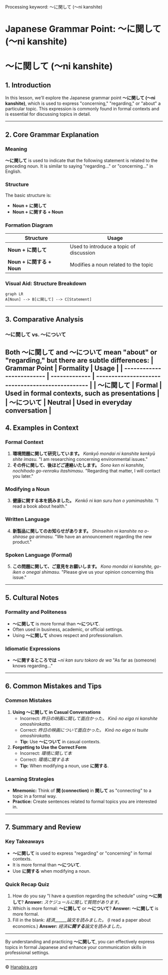 Processing keyword: ～に関して (〜ni kanshite)
# Japanese Grammar Point: ～に関して (〜ni kanshite)
# ～に関して (〜ni kanshite)
## 1. Introduction
In this lesson, we'll explore the Japanese grammar point **～に関して (〜ni kanshite)**, which is used to express "concerning," "regarding," or "about" a particular topic. This expression is commonly found in formal contexts and is essential for discussing topics in detail.

---
## 2. Core Grammar Explanation
### Meaning
**～に関して** is used to indicate that the following statement is related to the preceding noun. It is similar to saying "regarding..." or "concerning..." in English.
### Structure
The basic structure is:
- **Noun + に関して**
- **Noun + に関する + Noun**
### Formation Diagram
| **Structure**                   | **Usage**                                  |
| ------------------------------- | ------------------------------------------ |
| **Noun + に関して**             | Used to introduce a topic of discussion    |
| **Noun + に関する + Noun**      | Modifies a noun related to the topic       |
### Visual Aid: Structure Breakdown
```mermaid
graph LR
A[Noun] --> B[に関して] --> C[Statement]
```
---
## 3. Comparative Analysis
### ～に関して vs. ～について
Both **～に関して** and **～について** mean "about" or "regarding," but there are subtle differences:
| **Grammar Point**         | **Formality** | **Usage**                                        |
| ------------------------- | ------------- | ------------------------------------------------ |
| **～に関して**           | Formal        | Used in formal contexts, such as presentations   |
| **～について**           | Neutral       | Used in everyday conversation                    |
---
## 4. Examples in Context
### Formal Context
1. **環境問題に関して研究しています。**
   *Kankyō mondai ni kanshite kenkyū shite imasu.*
   "I am researching concerning environmental issues."
2. **その件に関して、後ほどご連絡いたします。**
   *Sono ken ni kanshite, nochihodo go-renraku itashimasu.*
   "Regarding that matter, I will contact you later."
### Modifying a Noun
3. **健康に関する本を読みました。**
   *Kenkō ni kan suru hon o yomimashita.*
   "I read a book about health."
### Written Language
4. **新製品に関してのお知らせがあります。**
   *Shinseihin ni kanshite no o-shirase ga arimasu.*
   "We have an announcement regarding the new product."
### Spoken Language (Formal)
5. **この問題に関して、ご意見をお願いします。**
   *Kono mondai ni kanshite, go-iken o onegai shimasu.*
   "Please give us your opinion concerning this issue."
---
## 5. Cultural Notes
### Formality and Politeness
- **～に関して** is more formal than **～について**.
- Often used in business, academic, or official settings.
- Using **～に関して** shows respect and professionalism.
### Idiomatic Expressions
- **～に関するところでは**
  *~ni kan suru tokoro de wa*
  "As far as (someone) knows regarding..."
---
## 6. Common Mistakes and Tips
### Common Mistakes
1. **Using ～に関して in Casual Conversations**
   - Incorrect: *昨日の映画に関して面白かった。*
     *Kinō no eiga ni kanshite omoshirokatta.*
   - Correct: *昨日の映画について面白かった。*
     *Kinō no eiga ni tsuite omoshirokatta.*
   - **Tip:** Use **～について** in casual contexts.
2. **Forgetting to Use the Correct Form**
   - Incorrect: *環境に関して本*
   - Correct: *環境に関する本*
   - **Tip:** When modifying a noun, use **に関する**.
### Learning Strategies
- **Mnemonic:** Think of **関 (connection)** in **関して** as "connecting" to a topic in a formal way.
- **Practice:** Create sentences related to formal topics you are interested in.
---
## 7. Summary and Review
### Key Takeaways
- **～に関して** is used to express "regarding" or "concerning" in formal contexts.
- It is more formal than **～について**.
- Use **に関する** when modifying a noun.
### Quick Recap Quiz
1. How do you say "I have a question regarding the schedule" using **～に関して**?
   **Answer:** *スケジュールに関して質問があります。*
2. Which is more formal: **～に関して** or **～について**?
   **Answer:** **～に関して** is more formal.
3. Fill in the blank: *経済______論文を読みました。* (I read a paper about economics.)
   **Answer:** *経済**に関する**論文を読みました。*
---
By understanding and practicing **～に関して**, you can effectively express topics in formal Japanese and enhance your communication skills in professional settings.


---

© [Hanabira.org](https://hanabira.org)
